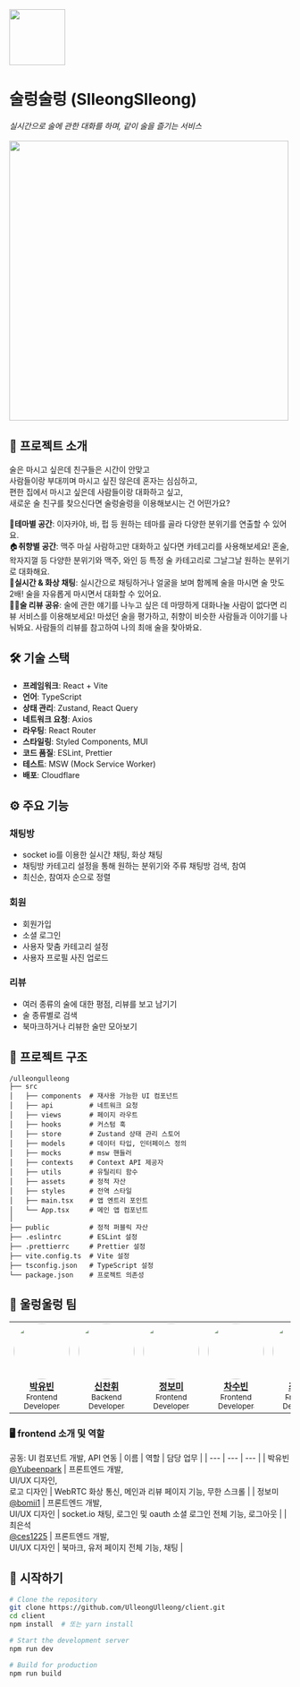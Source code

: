 
<img src="https://github.com/user-attachments/assets/a5baf122-2d73-4dbb-aeb2-e7f25f5d7279" width="100" height="100"/>

# **술렁술렁 (SlleongSlleong)**
*실시간으로 술에 관한 대화를 하며, 같이 술을 즐기는 서비스*
<br><br><img src="https://github.com/user-attachments/assets/04c6cd10-2680-464a-840d-4d05487e77b9" width="500" height="500"/>

## 🚀 프로젝트 소개

술은 마시고 싶은데 친구들은 시간이 안맞고<br> 사람들이랑 부대끼며 마시고 싶진 않은데 혼자는 심심하고,<br> 편한 집에서 마시고 싶은데 사람들이랑 대화하고 싶고, <br>새로운 술 친구를 찾으신다면 술렁술렁을 이용해보시는 건 어떤가요?
<br><br>
🍷<strong>테마별 공간</strong>: 이자카야, 바, 펍 등 원하는 테마를 골라 다양한 분위기를 연출할 수 있어요. <br>
🏠<strong>취향별 공간</strong>: 맥주 마실 사람하고만 대화하고 싶다면 카테고리를 사용해보세요! 혼술, 왁자지껄 등 다양한 분위기와 맥주, 와인 등 특정 술 카테고리로 그날그날 원하는 분위기로 대화해요.  <br>
💬<strong>실시간 & 화상 채팅</strong>: 실시간으로 채팅하거나 얼굴을 보며 함께께 술을 마시면 술 맛도 2배! 술을 자유롭게 마시면서 대화할 수 있어요.<br>
👍🏼<strong>술 리뷰 공유</strong>: 술에 관한 얘기를 나누고 싶은 데 마땅하게 대화나눌 사람이 없다면 리뷰 서비스를 이용해보세요! 마셨던 술을 평가하고, 취향이 비슷한 사람들과 이야기를 나눠봐요. 사람들의 리뷰를 참고하여 나의 최애 술을 찾아봐요.

## 🛠️ 기술 스택

- **프레임워크**: React + Vite
- **언어**: TypeScript
- **상태 관리**: Zustand, React Query
- **네트워크 요청**: Axios
- **라우팅**: React Router
- **스타일링**: Styled Components, MUI
- **코드 품질**: ESLint, Prettier
- **테스트**: MSW (Mock Service Worker)
- **배포**: Cloudflare

## ⚙️ 주요 기능
### 채팅방
- socket io를 이용한 실시간 채팅, 화상 채팅
- 채팅방 카테고리 설정을 통해 원하는 분위기와 주류 채팅방 검색, 참여
- 최신순, 참여자 순으로 정렬
### 회원
- 회원가입
- 소셜 로그인 
- 사용자 맞춤 카테고리 설정 
- 사용자 프로필 사진 업로드 
### 리뷰
- 여러 종류의 술에 대한 평점, 리뷰를 보고 남기기
- 술 종류별로 검색
- 북마크하거나 리뷰한 술만 모아보기

## 📂 프로젝트 구조

```
/ulleongulleong
├── src
│   ├── components  # 재사용 가능한 UI 컴포넌트
│   ├── api         # 네트워크 요청
│   ├── views       # 페이지 라우트
│   ├── hooks       # 커스텀 훅
│   ├── store       # Zustand 상태 관리 스토어
│   ├── models      # 데이터 타입, 인터페이스 정의
│   ├── mocks       # msw 핸들러
│   ├── contexts    # Context API 제공자
│   ├── utils       # 유틸리티 함수
│   ├── assets      # 정적 자산
│   ├── styles      # 전역 스타일
│   ├── main.tsx    # 앱 엔트리 포인트
│   └── App.tsx     # 메인 앱 컴포넌트
│
├── public          # 정적 퍼블릭 자산
├── .eslintrc       # ESLint 설정
├── .prettierrc     # Prettier 설정
├── vite.config.ts  # Vite 설정
├── tsconfig.json   # TypeScript 설정
└── package.json    # 프로젝트 의존성
```

## 👥 울렁울렁 팀

<table>
  <tr>
    <!-- 김철수 -->
    <td align="center">
      <a href="https://github.com/Yubeenpark">
        <img src="https://github.com/Yubeenpark.png" width="100" style="border-radius:50%"><br>
        <b>박유빈</b><br>
        <sub>Frontend Developer</sub>
      </a>
    </td>
    <td align="center">
      <a href="https://github.com/schxo99">
        <img src="https://github.com/schxo99.png" width="100" style="border-radius:50%"><br>
        <b>신찬휘  </b><br>
        <sub>Backend Developer</sub>
      </a>
    </td>
    <td align="center">
      <a href="https://github.com/bomii1">
        <img src="https://github.com/bomii1.png" width="100" style="border-radius:50%"><br>
        <b>정보미</b><br>
        <sub>Frontend Developer</sub>
      </a>
    </td>
    <!-- 정수빈 -->
    <td align="center">
      <a href="https://github.com/subinggrae">
        <img src="https://github.com/subinggrae.png" width="100" style="border-radius:50%"><br>
        <b>차수빈  </b><br>
        <sub>Frontend Developer</sub>
      </a>
    </td>
    <td align="center">
      <a href="https://github.com/ces1225">
        <img src="https://github.com/ces1225.png" width="100" style="border-radius:50%"><br>
        <b>최은석 </b><br>
        <sub>Frontend Developer</sub>
      </a>
    </td>
  </tr>
</table>


### 🖥️ frontend 소개 및 역할
공동: UI 컴포넌트 개발, API 연동
| 이름 | 역할 | 담당 업무 |
| --- | --- | --- |
| 박유빈<br>[@Yubeenpark](https://github.com/Yubeenpark) | 프론트엔드 개발,<br>UI/UX 디자인, <br>로고 디자인 | WebRTC 화상 통신, 메인과 리뷰 페이지 기능, 무한 스크롤 |
| 정보미<br>[@bomii1](https://github.com/bomii1) | 프론트엔드 개발, <br> UI/UX 디자인 | socket.io 채팅, 로그인 및 oauth 소셜 로그인 전체 기능, 로그아웃 |
| 최은석<br>[@ces1225](https://github.com/ces1225) | 프론트엔드 개발, <br> UI/UX 디자인 |  북마크, 유저 페이지 전체 기능, 채팅 |

## 🚀 시작하기

```bash
# Clone the repository
git clone https://github.com/UlleongUlleong/client.git
cd client
npm install  # 또는 yarn install

# Start the development server
npm run dev

# Build for production
npm run build
```

